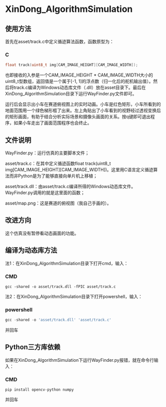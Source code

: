 # XinDong_AlgorithmSimulation
## 使用方法
首先在asset/track.c中定义循迹算法函数，函数原型为：
### C
```C
float track(uint8_t img[CAM_IMAGE_HEIGHT][CAM_IMAGE_WIDTH]);
```
也即接收的入参是一个CAM_IMAGE_HEIGHT * CAM_IMAGE_WIDTH大小的uint8_t型数组，返回值是一个属于[-1, 1]的浮点数（归一化后的舵机输出值）。然后将track.c编译为Windows动态库文件（.dll）放在asset目录下。最后在XinDong_AlgorithmSimulation目录下运行WayFinder.py文件即可。
  
运行后会显示出小车在赛道俯视图上的实时动画。小车是红色矩形，小车所看到的地面范围用一个绿色梯形框了出来。左上角贴出了小车看到的视野经过透视变换后的矩形画面，有助于结合分析实际场景和摄像头画面的关系。按q键即可退出程序，如果小车走出了画面范围程序也会终止。
## 文件说明
  WayFinder.py：运行仿真的主要脚本文件；
  
  asset/track.c：在其中定义循迹函数float track(uint8_t img[CAM_IMAGE_HEIGHT][CAM_IMAGE_WIDTH])。这里用C语言定义循迹算法而非Python是为了能够直接向单片机上移植；
  
  asset/track.dll：由asset/track.c编译所得的Windows动态库文件。WayFinder.py调用的就是这里面的函数；
  
  asset/map.png：这是赛道的俯视图（我自己手画的）。
  
## 改进方向
  这个仿真没有暂停看动态画面的功能。
## 编译为动态库方法
法1：在XinDong_AlgorithmSimulation目录下打开cmd，输入：
### CMD
```CMD
gcc -shared -o asset/track.dll -fPIC asset/track.c
```
法2：在XinDong_AlgorithmSimulation目录下打开powershell，输入：
### powershell
```powershell
gcc -shared -o 'asset/track.dll' 'asset/track.c'
```
并回车
##  Python三方库依赖
如果在XinDong_AlgorithmSimulation下运行WayFinder.py报错，就在命令行输入：
### CMD
```CMD
pip install opencv-python numpy
```
并回车
